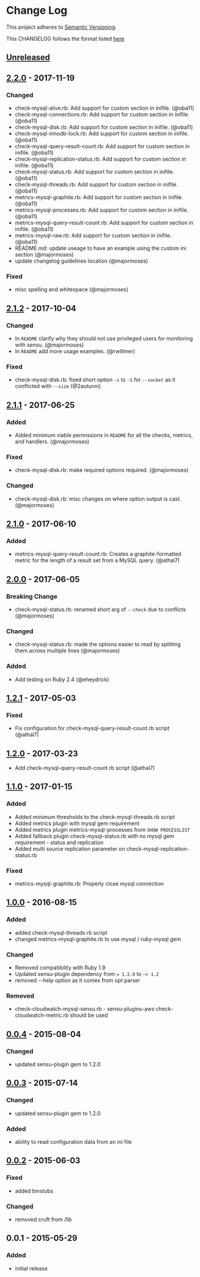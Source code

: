 # Change Log
This project adheres to [Semantic Versioning](http://semver.org/).

This CHANGELOG follows the format listed [here](https://github.com/sensu-plugins/community/blob/master/HOW_WE_CHANGELOG.md)

## [Unreleased]

## [2.2.0] - 2017-11-19
### Changed
- check-mysql-alive.rb: Add support for custom section in inifile. (@oba11)
- check-mysql-connections.rb: Add support for custom section in inifile. (@oba11)
- check-mysql-disk.rb: Add support for custom section in inifile. (@oba11)
- check-mysql-innodb-lock.rb: Add support for custom section in inifile. (@oba11)
- check-mysql-query-result-count.rb: Add support for custom section in inifile. (@oba11)
- check-mysql-replication-status.rb: Add support for custom section in inifile. (@oba11)
- check-mysql-status.rb: Add support for custom section in inifile. (@oba11)
- check-mysql-threads.rb: Add support for custom section in inifile. (@oba11)
- metrics-mysql-graphite.rb: Add support for custom section in inifile. (@oba11)
- metrics-mysql-processes.rb: Add support for custom section in inifile. (@oba11)
- metrics-mysql-query-result-count.rb: Add support for custom section in inifile. (@oba11)
- metrics-mysql-raw.rb: Add support for custom section in inifile. (@oba11)
- README.md: update useage to have an example using the custom ini section (@majormoses)
- update changelog guidelines location (@majormoses)

### Fixed
- misc spelling and whitespace (@majormoses)

## [2.1.2] - 2017-10-04
### Changed
- In `README` clarify why they should not use privileged users for monitoring with sensu. (@majormoses)
- In `README` add more usage examples. (@rwillmer)

### Fixed
- check-mysql-disk.rb: fixed short option `-s` to `-S` for `--socket` as it conflicted with `--size` (@2autunni)

## [2.1.1] - 2017-06-25
### Added
- Added minimum viable permissions in `README` for all the checks, metrics, and handlers. (@majormoses)

### Fixed
- check-mysql-disk.rb: make required options required. (@majormoses)

### Changed
- check-mysql-disk.rb: misc changes on where option output is cast. (@majormoses)

## [2.1.0] - 2017-06-10
### Added
- metrics-mysql-query-result-count.rb: Creates a graphite-formatted metric for the length of a result set from a MySQL query. (@athal7)

## [2.0.0] - 2017-06-05
### Breaking Change
- check-mysql-status.rb: renamed short arg of `--check` due to conflicts (@majormoses)

### Changed
- check-mysql-status.rb: made the options easier to read by splitting them across multiple lines (@majormoses)

### Added
- Add testing on Ruby 2.4 (@eheydrick)

## [1.2.1] - 2017-05-03
### Fixed
- Fix configuration for check-mysql-query-result-count.rb script (@athal7)

## [1.2.0] - 2017-03-23
- Add check-mysql-query-result-count.rb script (@athal7)

## [1.1.0] - 2017-01-15
### Added
- Added minimum thresholds to the check-mysql-threads.rb script
- Added metrics plugin with mysql gem requirement
- Added metrics plugin metrics-mysql-processes from `SHOW PROCESSLIST`
- Added fallback plugin check-mysql-status.rb with no mysql gem requirement - status and replication
- Added multi source replication parameter on check-mysql-replication-status.rb

### Fixed
- metrics-mysql-graphite.rb: Properly close mysql connection

## [1.0.0] - 2016-08-15
### Added
- added check-mysql-threads.rb script
- changed metrics-mysql-graphite.rb to use mysql / ruby-mysql gem

### Changed
- Removed compatibility with Ruby 1.9
- Updated sensu-plugin dependency from `= 1.2.0` to `~> 1.2`
- removed --help option as it comes from opt parser

### Removed
- check-cloudwatch-mysql-sensu.rb - sensu-plugins-aws check-cloudwatch-metric.rb should be used

## [0.0.4] - 2015-08-04
### Changed
- updated sensu-plugin gem to 1.2.0

## [0.0.3] - 2015-07-14
### Changed
- updated sensu-plugin gem to 1.2.0

### Added
- ability to read configuration data from an ini file

## [0.0.2] - 2015-06-03
### Fixed
- added binstubs

### Changed
- removed cruft from /lib

## 0.0.1 - 2015-05-29
### Added
- initial release

[Unreleased]: https://github.com/sensu-plugins/sensu-plugins-mysql/compare/2.2.0...HEAD
[2.2.0]: https://github.com/sensu-plugins/sensu-plugins-mysql/compare/2.1.1...2.2.0
[2.1.2]: https://github.com/sensu-plugins/sensu-plugins-mysql/compare/2.1.1...2.1.2
[2.1.1]: https://github.com/sensu-plugins/sensu-plugins-mysql/compare/2.1.0...2.1.1
[2.1.0]: https://github.com/sensu-plugins/sensu-plugins-mysql/compare/2.0.0...2.1.0
[2.0.0]: https://github.com/sensu-plugins/sensu-plugins-mysql/compare/1.2.1...2.0.0
[1.2.1]: https://github.com/sensu-plugins/sensu-plugins-mysql/compare/1.2.0...1.2.1
[1.2.0]: https://github.com/sensu-plugins/sensu-plugins-mysql/compare/1.1.0...1.2.0
[1.1.0]: https://github.com/sensu-plugins/sensu-plugins-mysql/compare/1.0.0...1.1.0
[1.0.0]: https://github.com/sensu-plugins/sensu-plugins-mysql/compare/0.0.4...1.0.0
[0.0.4]: https://github.com/sensu-plugins/sensu-plugins-mysql/compare/0.0.3...0.0.4
[0.0.3]: https://github.com/sensu-plugins/sensu-plugins-mysql/compare/0.0.2...0.0.3
[0.0.2]: https://github.com/sensu-plugins/sensu-plugins-mysql/compare/0.0.1...0.0.2
